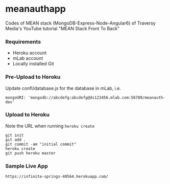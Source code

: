 # meanauthapp
Codes of MEAN stack (MongoDB-Express-Node-Angular6) of Traversy Media's YouTube tutorial "MEAN Stack Front To Back"

### Requirements

- Heroku account
- mLab account
- Locally installed Git

### Pre-Upload to Heroku

Update confi/database.js for the database in mLab, i.e.

```
mongoURI: 'mongodb://abcdefg:abcdefg@ds123456.mlab.com:56789/meanauth-dev'
```

### Upload to Heroku

Note the URL when running ```heroku create```

```
git init
git add .
git commit -am "initial commit"
heroku create
git push heroku master
```

### Sample Live App

```
https://infinite-springs-40564.herokuapp.com/
```
